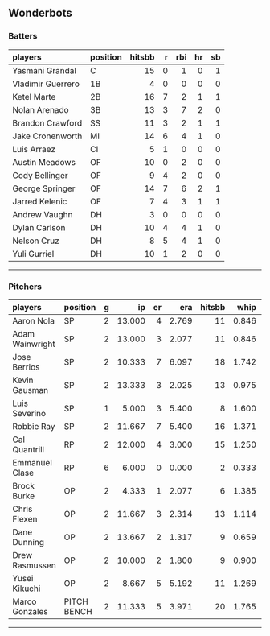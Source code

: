 ## Wonderbots

### Batters

 
|players           |position | hitsbb|  r| rbi| hr| sb| 
|:-----------------|:--------|------:|--:|---:|--:|--:| 
|Yasmani Grandal   |C        |     15|  0|   1|  0|  1| 
|Vladimir Guerrero |1B       |      4|  0|   0|  0|  0| 
|Ketel Marte       |2B       |     16|  7|   2|  1|  1| 
|Nolan Arenado     |3B       |     13|  3|   7|  2|  0| 
|Brandon Crawford  |SS       |     11|  3|   2|  1|  1| 
|Jake Cronenworth  |MI       |     14|  6|   4|  1|  0| 
|Luis Arraez       |CI       |      5|  1|   0|  0|  0| 
|Austin Meadows    |OF       |     10|  0|   2|  0|  0| 
|Cody Bellinger    |OF       |      9|  4|   2|  0|  0| 
|George Springer   |OF       |     14|  7|   6|  2|  1| 
|Jarred Kelenic    |OF       |      7|  4|   3|  1|  1| 
|Andrew Vaughn     |DH       |      3|  0|   0|  0|  0| 
|Dylan Carlson     |DH       |     10|  4|   4|  1|  0| 
|Nelson Cruz       |DH       |      8|  5|   4|  1|  0| 
|Yuli Gurriel      |DH       |     10|  1|   2|  0|  0| 

* * *

### Pitchers

 
|players         |position    |  g|     ip| er|   era| hitsbb|  whip| so|  w| sv| 
|:---------------|:-----------|--:|------:|--:|-----:|------:|-----:|--:|--:|--:| 
|Aaron Nola      |SP          |  2| 13.000|  4| 2.769|     11| 0.846| 16|  0|  0| 
|Adam Wainwright |SP          |  2| 13.000|  3| 2.077|     11| 0.846|  6|  1|  0| 
|Jose Berrios    |SP          |  2| 10.333|  7| 6.097|     18| 1.742|  5|  1|  0| 
|Kevin Gausman   |SP          |  2| 13.333|  3| 2.025|     13| 0.975| 15|  2|  0| 
|Luis Severino   |SP          |  1|  5.000|  3| 5.400|      8| 1.600|  4|  0|  0| 
|Robbie Ray      |SP          |  2| 11.667|  7| 5.400|     16| 1.371| 13|  0|  0| 
|Cal Quantrill   |RP          |  2| 12.000|  4| 3.000|     15| 1.250| 11|  0|  0| 
|Emmanuel Clase  |RP          |  6|  6.000|  0| 0.000|      2| 0.333|  5|  0|  4| 
|Brock Burke     |OP          |  2|  4.333|  1| 2.077|      6| 1.385|  5|  1|  0| 
|Chris Flexen    |OP          |  2| 11.667|  3| 2.314|     13| 1.114|  6|  0|  0| 
|Dane Dunning    |OP          |  2| 13.667|  2| 1.317|      9| 0.659| 12|  1|  0| 
|Drew Rasmussen  |OP          |  2| 10.000|  2| 1.800|      9| 0.900|  8|  2|  0| 
|Yusei Kikuchi   |OP          |  2|  8.667|  5| 5.192|     11| 1.269| 11|  1|  0| 
|Marco Gonzales  |PITCH BENCH |  2| 11.333|  5| 3.971|     20| 1.765|  3|  0|  0| 


* * *


